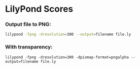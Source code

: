 # LilyPond Scores

### Output file to PNG:

```sh
lilypond -fpng -dresolution=300 --output=filename file.ly
```

### With transparency:

```sg
lilypond -fpng -dresolution=300 -dpixmap-format=pngalpha --output=filename file.ly
```